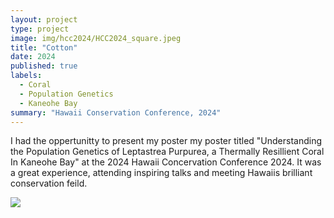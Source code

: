 ```yaml
---
layout: project
type: project
image: img/hcc2024/HCC2024_square.jpeg
title: "Cotton"
date: 2024
published: true
labels:
  - Coral
  - Population Genetics
  - Kaneohe Bay
summary: "Hawaii Conservation Conference, 2024"
---
```


I had the oppertunitty to present my poster my poster titled "Understanding the Population Genetics of Leptastrea Purpurea, a Thermally Resillient Coral In Kaneohe Bay" at the 2024 Hawaii Concervation Conference 2024. It was a great experience, attending inspiring talks and meeting Hawaiis brilliant conservation feild. 



<img class="img-fluid" src="..img/hcc2024/HCC2024_Full.jpg">

